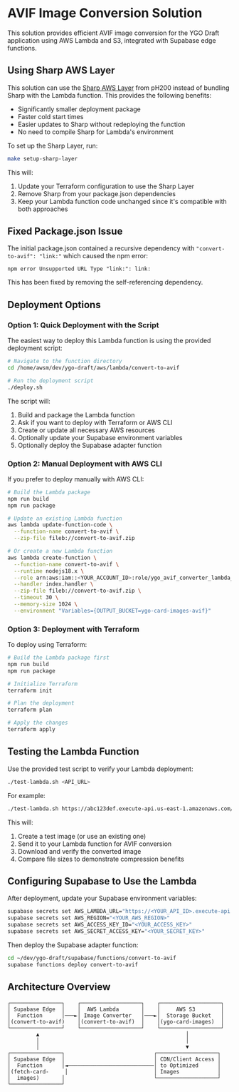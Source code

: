 # AVIF Image Conversion Solution

This solution provides efficient AVIF image conversion for the YGO Draft application using AWS Lambda and S3, integrated with Supabase edge functions.

## Using Sharp AWS Layer

This solution can use the [Sharp AWS Layer](https://github.com/pH200/sharp-layer) from pH200 instead of bundling Sharp with the Lambda function. This provides the following benefits:

- Significantly smaller deployment package
- Faster cold start times
- Easier updates to Sharp without redeploying the function
- No need to compile Sharp for Lambda's environment

To set up the Sharp Layer, run:
```bash
make setup-sharp-layer
```

This will:
1. Update your Terraform configuration to use the Sharp Layer
2. Remove Sharp from your package.json dependencies
3. Keep your Lambda function code unchanged since it's compatible with both approaches

## Fixed Package.json Issue

The initial package.json contained a recursive dependency with `"convert-to-avif": "link:"` which caused the npm error:
```
npm error Unsupported URL Type "link:": link:
```

This has been fixed by removing the self-referencing dependency.

## Deployment Options

### Option 1: Quick Deployment with the Script

The easiest way to deploy this Lambda function is using the provided deployment script:

```bash
# Navigate to the function directory
cd /home/awsm/dev/ygo-draft/aws/lambda/convert-to-avif

# Run the deployment script
./deploy.sh
```

The script will:
1. Build and package the Lambda function
2. Ask if you want to deploy with Terraform or AWS CLI
3. Create or update all necessary AWS resources
4. Optionally update your Supabase environment variables
5. Optionally deploy the Supabase adapter function

### Option 2: Manual Deployment with AWS CLI

If you prefer to deploy manually with AWS CLI:

```bash
# Build the Lambda package
npm run build
npm run package

# Update an existing Lambda function
aws lambda update-function-code \
  --function-name convert-to-avif \
  --zip-file fileb://convert-to-avif.zip

# Or create a new Lambda function
aws lambda create-function \
  --function-name convert-to-avif \
  --runtime nodejs18.x \
  --role arn:aws:iam::<YOUR_ACCOUNT_ID>:role/ygo_avif_converter_lambda_role \
  --handler index.handler \
  --zip-file fileb://convert-to-avif.zip \
  --timeout 30 \
  --memory-size 1024 \
  --environment "Variables={OUTPUT_BUCKET=ygo-card-images-avif}"
```

### Option 3: Deployment with Terraform

To deploy using Terraform:

```bash
# Build the Lambda package first
npm run build
npm run package

# Initialize Terraform
terraform init

# Plan the deployment
terraform plan

# Apply the changes
terraform apply
```

## Testing the Lambda Function

Use the provided test script to verify your Lambda deployment:

```bash
./test-lambda.sh <API_URL>
```

For example:
```bash
./test-lambda.sh https://abc123def.execute-api.us-east-1.amazonaws.com/convert
```

This will:
1. Create a test image (or use an existing one)
2. Send it to your Lambda function for AVIF conversion
3. Download and verify the converted image
4. Compare file sizes to demonstrate compression benefits

## Configuring Supabase to Use the Lambda

After deployment, update your Supabase environment variables:

```bash
supabase secrets set AWS_LAMBDA_URL="https://<YOUR_API_ID>.execute-api.<REGION>.amazonaws.com/convert"
supabase secrets set AWS_REGION="<YOUR_AWS_REGION>"
supabase secrets set AWS_ACCESS_KEY_ID="<YOUR_ACCESS_KEY>"
supabase secrets set AWS_SECRET_ACCESS_KEY="<YOUR_SECRET_KEY>"
```

Then deploy the Supabase adapter function:

```bash
cd ~/dev/ygo-draft/supabase/functions/convert-to-avif
supabase functions deploy convert-to-avif
```

## Architecture Overview

```
┌────────────────┐    ┌───────────────────┐    ┌───────────────────┐
│ Supabase Edge  │    │  AWS Lambda       │    │     AWS S3        │
│  Function      │───►│ Image Converter   │───►│  Storage Bucket   │
│(convert-to-avif)    │(convert-to-avif)  │    │(ygo-card-images)  │
└────────────────┘    └───────────────────┘    └───────────────────┘
         ▲                                              │
         │                                              │
         │                                              ▼
┌────────────────┐                            ┌───────────────────┐
│ Supabase Edge  │                            │ CDN/Client Access │
│  Function      │◄───────────────────────────│ to Optimized      │
│(fetch-card-     │                           │ Images            │
│  images)       │                            └───────────────────┘
└────────────────┘
```
